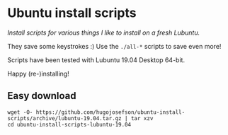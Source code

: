 # Ubuntu install scripts

_Install scripts for various things I like to install on a fresh Lubuntu._

They save some keystrokes :) Use the `./all-*` scripts to save even more!

Scripts have been tested with Lubuntu 19.04 Desktop 64-bit.

Happy (re-)installing!

## Easy download

	wget -O- https://github.com/hugojosefson/ubuntu-install-scripts/archive/lubuntu-19.04.tar.gz | tar xzv
	cd ubuntu-install-scripts-lubuntu-19.04

